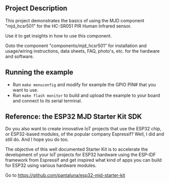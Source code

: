 ## Project Description
This project demonstrates the basics of using the MJD component "mjd_hcsr501" for the HC-SR051 PIR Human Infrared sensor.

Use it to get insights in how to use this component.

Goto the component "components/mjd_hcsr501" for installation and usage/wiring instructions, data sheets, FAQ, photo's, etc. for the hardware and software.

## Running the example
- Run `make menuconfig` and modify for example the GPIO PIN# that you want to use.
- Run `make flash monitor` to build and upload the example to your board and connect to its serial terminal.



## Reference: the ESP32 MJD Starter Kit SDK

Do you also want to create innovative IoT projects that use the ESP32 chip, or ESP32-based modules, of the popular company Espressif? Well, I did and still do. And I hope you do too.

The objective of this well documented Starter Kit is to accelerate the development of your IoT projects for ESP32 hardware using the ESP-IDF framework from Espressif and get inspired what kind of apps you can build for ESP32 using various hardware modules.

Go to https://github.com/pantaluna/esp32-mjd-starter-kit

